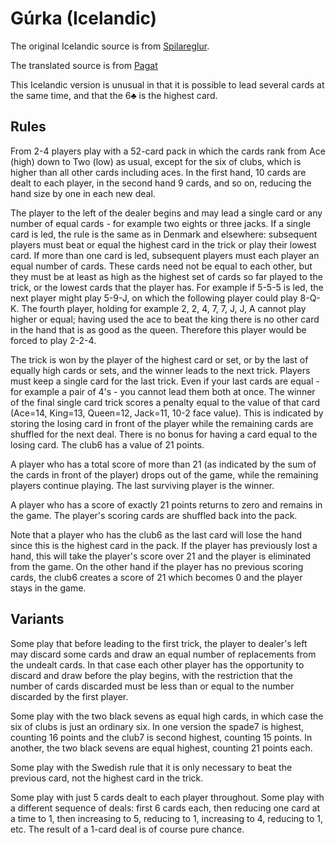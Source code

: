 Gúrka (Icelandic)
=================

The original Icelandic source is from [Spilareglur](http://www.spilareglur.is/Game?id=28).

The translated source is from [Pagat](https://www.pagat.com/last/cucumber.html#iceland)

This Icelandic version is unusual in that it is possible to lead several cards at the same time, and that the 6♣ is the highest card.

Rules
-----

From 2-4 players play with a 52-card pack in which the cards rank from Ace (high) down to Two (low) as usual, except for the six of clubs, which is higher than all other cards including aces. In the first hand, 10 cards are dealt to each player, in the second hand 9 cards, and so on, reducing the hand size by one in each new deal.

The player to the left of the dealer begins and may lead a single card or any number of equal cards - for example two eights or three jacks. If a single card is led, the rule is the same as in Denmark and elsewhere: subsequent players must beat or equal the highest card in the trick or play their lowest card. If more than one card is led, subsequent players must each player an equal number of cards. These cards need not be equal to each other, but they must be at least as high as the highest set of cards so far played to the trick, or the lowest cards that the player has. For example if 5-5-5 is led, the next player might play 5-9-J, on which the following player could play 8-Q-K. The fourth player, holding for example 2, 2, 4, 7, 7, J, J, A cannot play higher or equal; having used the ace to beat the king there is no other card in the hand that is as good as the queen. Therefore this player would be forced to play 2-2-4.

The trick is won by the player of the highest card or set, or by the last of equally high cards or sets, and the winner leads to the next trick. Players must keep a single card for the last trick. Even if your last cards are equal - for example a pair of 4's - you cannot lead them both at once. The winner of the final single card trick scores a penalty equal to the value of that card (Ace=14, King=13, Queen=12, Jack=11, 10-2 face value). This is indicated by storing the losing card in front of the player while the remaining cards are shuffled for the next deal. There is no bonus for having a card equal to the losing card. The club6 has a value of 21 points.

A player who has a total score of more than 21 (as indicated by the sum of the cards in front of the player) drops out of the game, while the remaining players continue playing. The last surviving player is the winner.

A player who has a score of exactly 21 points returns to zero and remains in the game. The player's scoring cards are shuffled back into the pack.

Note that a player who has the club6 as the last card will lose the hand since this is the highest card in the pack. If the player has previously lost a hand, this will take the player's score over 21 and the player is eliminated from the game. On the other hand if the player has no previous scoring cards, the club6 creates a score of 21 which becomes 0 and the player stays in the game.

Variants
--------

Some play that before leading to the first trick, the player to dealer's left may discard some cards and draw an equal number of replacements from the undealt cards. In that case each other player has the opportunity to discard and draw before the play begins, with the restriction that the number of cards discarded must be less than or equal to the number discarded by the first player.

Some play with the two black sevens as equal high cards, in which case the six of clubs is just an ordinary six. In one version the spade7 is highest, counting 16 points and the club7 is second highest, counting 15 points. In another, the two black sevens are equal highest, counting 21 points each.

Some play with the Swedish rule that it is only necessary to beat the previous card, not the highest card in the trick.

Some play with just 5 cards dealt to each player throughout. Some play with a different sequence of deals: first 6 cards each, then reducing one card at a time to 1, then increasing to 5, reducing to 1, increasing to 4, reducing to 1, etc. The result of a 1-card deal is of course pure chance.
